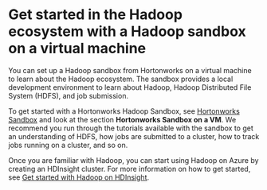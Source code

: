 <properties
	pageTitle="Use a Hadoop sandbox to learn about Hadoop | Microsoft Azure"
	description="To start learning about using the Hadoop ecosystem, you can set up a Hadoop sandbox from Hortonworks on an Azure virtual machine. "
	keywords="hadoop emulator,hadoop sandbox"
	editor="cgronlun"
	manager="jhubbard"
	services="hdinsight"
	authors="nitinme"
	documentationCenter=""
	tags="azure-portal"/>

<tags
	ms.service="hdinsight"
	ms.workload="big-data"
	ms.tgt_pltfrm="na"
	ms.devlang="na"
	ms.topic="article"
	ms.date="05/05/2016"
	ms.author="nitinme"/>

# Get started in the Hadoop ecosystem with a Hadoop sandbox on a virtual machine

You can set up a Hadoop sandbox from Hortonworks on a virtual machine to learn about the Hadoop ecosystem. The sandbox provides a local development environment to learn about Hadoop, Hadoop Distributed File System (HDFS), and job submission.

To get started with a Hortonworks Hadoop Sandbox, see [Hortonworks Sandbox](http://hortonworks.com/downloads/#sandbox) and look at the section **Hortonworks Sandbox on a VM**. We recommend you run through the tutorials available with the sandbox to get an understanding of HDFS, how jobs are submitted to a cluster, how to track jobs running on a cluster, and so on.

Once you are familiar with Hadoop, you can start using Hadoop on Azure by creating an HDInsight cluster. For more information on how to get started, see [Get started with Hadoop on HDInsight](hdinsight-hadoop-linux-tutorial-get-started.md).
